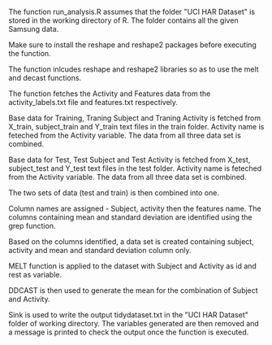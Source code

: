 The function run_analysis.R assumes that the folder "UCI HAR Dataset" is stored in the working directory of R.  The folder contains all the given Samsung data.

Make sure to install the reshape and reshape2 packages before executing the function.

The function inlcudes reshape and reshape2 libraries so as to use the melt and decast functions.

The function fetches the Activity and Features data from the activity_labels.txt file and features.txt respectively.

Base data for Training, Traning Subject and Traning Activity is fetched from X_train, subject_train and Y_train text files in the train folder.  Activity name is feteched from the Activity variable.  The data from all three data set is combined.

Base data for Test, Test Subject and Test Activity is fetched from X_test, subject_test and Y_test text files in the test folder.  Activity name is feteched from the Activity variable.  The data from all three data set is combined.

The two sets of data (test and train) is then combined into one.

Column names are assigned - Subject, activity then the features name. The columns containing mean and standard deviation are identified using the grep function.

Based on the columns identified, a data set is created containing subject, activity and mean and standard deviation column only.

MELT function is applied to the dataset with Subject and Activity as id and rest as variable.  

DDCAST is then used to generate the mean for the combination of Subject and Activity.

Sink is used to write the output tidydataset.txt in the "UCI HAR Dataset" folder of working directory.  The variables generated are then removed and a message is printed to check the output once the function is executed.